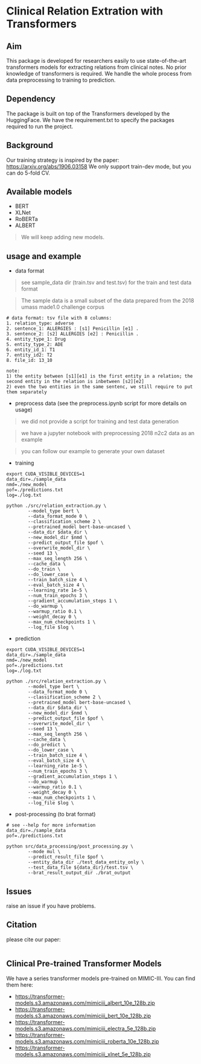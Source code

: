 # Clinical Relation Extration with Transformers

## Aim
This package is developed for researchers easily to use state-of-the-art transformers models for extracting relations from clinical notes. 
No prior knowledge of transformers is required. We handle the whole process from data preprocessing to training to prediction.

## Dependency
The package is built on top of the Transformers developed by the HuggingFace. 
We have the requirement.txt to specify the packages required to run the project.

## Background
Our training strategy is inspired by the paper: https://arxiv.org/abs/1906.03158
We only support train-dev mode, but you can do 5-fold CV.

## Available models
- BERT
- XLNet
- RoBERTa
- ALBERT
> We will keep adding new models.

## usage and example
- data format
> see sample_data dir (train.tsv and test.tsv) for the train and test data format

> The sample data is a small subset of the data prepared from the 2018 umass made1.0 challenge corpus

```
# data format: tsv file with 8 columns:
1. relation_type: adverse
2. sentence_1: ALLERGIES : [s1] Penicillin [e1] .
3. sentence_2: [s2] ALLERGIES [e2] : Penicillin .
4. entity_type_1: Drug
5. entity_type_2: ADE
6. entity_id_1: T1
7. entity_id2: T2
8. file_id: 13_10

note: 
1) the entity between [s1][e1] is the first entity in a relation; the second entity in the relation is inbetween [s2][e2]
2) even the two entities in the same sentenc, we still require to put them separately
```

- preprocess data (see the preprocess.ipynb script for more details on usage)
> we did not provide a script for training and test data generation

> we have a jupyter notebook with preprocessing 2018 n2c2 data as an example

> you can follow our example to generate your own dataset

- training
```shell script
export CUDA_VISIBLE_DEVICES=1
data_dir=./sample_data
nmd=./new_model
pof=./predictions.txt
log=./log.txt

python ./src/relation_extraction.py \
		--model_type bert \
		--data_format_mode 0 \
		--classification_scheme 2 \
		--pretrained_model bert-base-uncased \
		--data_dir $data_dir \
		--new_model_dir $nmd \
		--predict_output_file $pof \
		--overwrite_model_dir \
		--seed 13 \
		--max_seq_length 256 \
		--cache_data \
		--do_train \
		--do_lower_case \
		--train_batch_size 4 \
		--eval_batch_size 4 \
		--learning_rate 1e-5 \
		--num_train_epochs 3 \
		--gradient_accumulation_steps 1 \
		--do_warmup \
		--warmup_ratio 0.1 \
		--weight_decay 0 \
		--max_num_checkpoints 1 \
		--log_file $log \
```

- prediction
```shell script
export CUDA_VISIBLE_DEVICES=1
data_dir=./sample_data
nmd=./new_model
pof=./predictions.txt
log=./log.txt

python ./src/relation_extraction.py \
		--model_type bert \
		--data_format_mode 0 \
		--classification_scheme 2 \
		--pretrained_model bert-base-uncased \
		--data_dir $data_dir \
		--new_model_dir $nmd \
		--predict_output_file $pof \
		--overwrite_model_dir \
		--seed 13 \
		--max_seq_length 256 \
		--cache_data \
		--do_predict \
		--do_lower_case \
		--train_batch_size 4 \
		--eval_batch_size 4 \
		--learning_rate 1e-5 \
		--num_train_epochs 3 \
		--gradient_accumulation_steps 1 \
		--do_warmup \
		--warmup_ratio 0.1 \
		--weight_decay 0 \
		--max_num_checkpoints 1 \
		--log_file $log \
```

- post-processing (to brat format)
```shell script
# see --help for more information
data_dir=./sample_data
pof=./predictions.txt

python src/data_processing/post_processing.py \
		--mode mul \
		--predict_result_file $pof \
		--entity_data_dir ./test_data_entity_only \
		--test_data_file ${data_dir}/test.tsv \
		--brat_result_output_dir ./brat_output
```

## Issues
raise an issue if you have problems. 

## Citation
please cite our paper:
```

```

## Clinical Pre-trained Transformer Models
We have a series transformer models pre-trained on MIMIC-III.
You can find them here:
- https://transformer-models.s3.amazonaws.com/mimiciii_albert_10e_128b.zip
- https://transformer-models.s3.amazonaws.com/mimiciii_bert_10e_128b.zip
- https://transformer-models.s3.amazonaws.com/mimiciii_electra_5e_128b.zip
- https://transformer-models.s3.amazonaws.com/mimiciii_roberta_10e_128b.zip
- https://transformer-models.s3.amazonaws.com/mimiciii_xlnet_5e_128b.zip